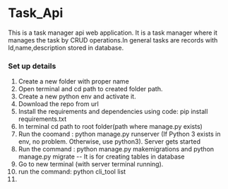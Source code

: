 # Task_Api
This is  a task manager api web application. It is a task manager where it manages the task by CRUD operations.In general tasks are records with Id,name,description stored in database.

### Set up details

1. Create a new folder with proper name
2. Open terminal and cd path to created folder path.
3. Create a new python env and activate it.
4. Download the repo from url
5. Install the requirements and dependencies using code: pip install requirements.txt
6. In terminal cd path to root folder(path where manage.py exists)
7. Run the coomand : python manage.py runserver (If Python 3 exists in env, no problem. Otherwise, use python3). Server gets started
8. Run the command : python manage.py makemigrations  and python manage.py migrate -- It is for creating tables in database
9. Go to new terminal (with server terminal  running).
10. run the command: python cli_tool list
11. 
